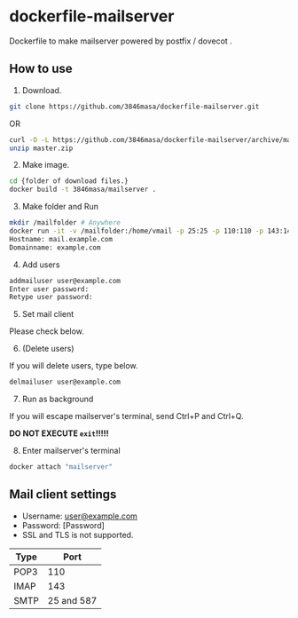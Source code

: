 dockerfile-mailserver
=====================

Dockerfile to make mailserver powered by postfix / dovecot .

How to use
-----------

1. Download.

  ```bash
  git clone https://github.com/3846masa/dockerfile-mailserver.git
  ```
  OR
  ```bash
  curl -O -L https://github.com/3846masa/dockerfile-mailserver/archive/master.zip
  unzip master.zip
  ```

2. Make image.

  ```bash
  cd {folder of download files.}
  docker build -t 3846masa/mailserver .
  ```

3. Make folder and Run

  ```bash
  mkdir /mailfolder # Anywhere
  docker run -it -v /mailfolder:/home/vmail -p 25:25 -p 110:110 -p 143:143 -p 587:587 --name "mailserver" 3846masa/mailserver
  Hostname: mail.example.com
  Domainname: example.com
  ```

4. Add users

  ```bash
  addmailuser user@example.com
  Enter user password: 
  Retype user password: 
  ```

5. Set mail client

  Please check below.

6. (Delete users)

  If you will delete users, type below.
  ```bash
  delmailuser user@example.com
  ```

7. Run as background

  If you will escape mailserver's terminal, send Ctrl+P and Ctrl+Q.

  **DO NOT EXECUTE ``exit``!!!!!**

8. Enter mailserver's terminal

  ```bash
  docker attach "mailserver"
  ```

Mail client settings
--------------------

- Username: user@example.com
- Password: [Password]
- SSL and TLS is not supported.

Type | Port
---- | ----
POP3 | 110
IMAP | 143
SMTP | 25 and 587
